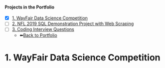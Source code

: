 #### Projects in the Portfolio
- [X] [1. WayFair Data Science Competition](WayFair%20Data%20Science%20Competition)
- [ ] [2. NFL 2019 SQL Demonstration Project with Web Scraping](NFL%202019%20SQL%20Demonstration%20Project%20with%20Web%20Scraping)
- [ ] [3. Coding Interview Questions](Coding%20Interview%20Questions)
  - :arrow_left:[Back to Portfolio](/WayFair%20Data%20Science%20Competition)



# 1. WayFair Data Science Competition










